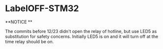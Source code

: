 # LabelOFF-STM32

**NOTICE **

The commits before 12/23 didn't open the relay of hotline, but use LED5 as substitution for safety concerns.
Initially LED5 is on and it will turn off at the time relay should be on.

